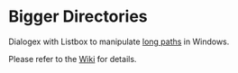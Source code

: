 # Bigger Directories
Dialogex with Listbox to manipulate [long paths](http://stackoverflow.com/questions/31858373/program-to-create-and-move-a-pathname-with-more-than-260-characters-in-windows) in Windows.

Please refer to the [Wiki](https://github.com/lmstearn/Bigger-Directories/wiki) for details.


